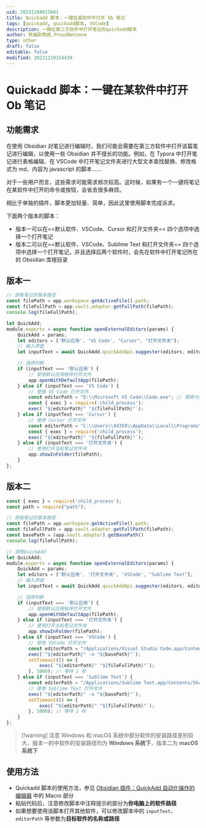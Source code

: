 ```yaml
---
uid: 20231208015601
title: Quickadd 脚本：一键在某软件中打开 Ob 笔记
tags: [quickadd, quickadd脚本, VSCode]
description: 一键在第三方软件中打开笔记的quickadd脚本
author: 熊猫别熬夜,ProudBenzene
type: other
draft: false
editable: false
modified: 20231210154439
---
```


# Quickadd 脚本：一键在某软件中打开 Ob 笔记

## 功能需求

在使用 Obsidian 对笔记进行编辑时，我们可能会需要在第三方软件中打开该篇笔记进行编辑，以使用一些 Obsidian 并不擅长的功能。例如，在 Typora 中打开笔记进行表格编辑、在 VSCode 中打开笔记文件夹进行大型文本查找替换、修改格式为 md、内容为 javascript 的脚本……

对于一些用户而言，这些需求可能需求频次较高。这时候，如果有一个一键将笔记在某软件中打开的命令或按钮，会省去很多麻烦。

相比于单独的插件，脚本更加轻量、简单，因此这里使用脚本完成诉求。

下面两个版本的脚本：

- 版本一可以在==默认软件、VSCode、Cursor 和打开文件夹== 四个选项中选择一个打开笔记
- 版本二可以在==默认软件、VSCode、Sublime Text 和打开文件夹== 四个选项中选择一个打开笔记，并且选择后两个软件时，会先在软件中打开笔记所在的 Obsidian 库根目录

## 版本一

```js
// 获取笔记的基本路径
const filePath = app.workspace.getActiveFile().path;
const fileFullPath = app.vault.adapter.getFullPath(filePath);
console.log(fileFullPath);

let QuickAdd;
module.exports = async function openExternalEditors(params) {
    QuickAdd = params;
    let editors = ['默认应用', 'VS Code', "Cursor", "打开文件夹"];
    // 输入界面
    let inputText = await QuickAdd.quickAddApi.suggester(editors, editors);

    // 选择判断
    if (inputText === '默认应用') {
        // 使用默认应用程序打开文件
        app.openWithDefaultApp(filePath);
    } else if (inputText === 'VS Code') {
        // 使用 VS Code 打开文件
        const editorPath = "D:\\Microsoft VS Code\\Code.exe"; // 替换为你的 VS Code 安装路径
        const { exec } = require('child_process');
        exec(`"${editorPath}" "${fileFullPath}"`);
    } else if (inputText === 'Cursor') {
        // 使用 Cursor 打开文件
        const editorPath = "C:\\Users\\94359\\AppData\\Local\\Programs\\Cursor\\Cursor.exe"; // 替换为你的 Cursor 安装路径
        const { exec } = require('child_process');
        exec(`"${editorPath}" "${fileFullPath}"`);
    } else if (inputText === '打开文件夹') {
        // 使用打开当前笔记文件夹
        app.showInFolder(filePath);
    }
};


```

## 版本二

```js
const { exec } = require('child_process');
const path = require("path");

// 获取笔记的基本路径
const filePath = app.workspace.getActiveFile().path;
const fileFullPath = app.vault.adapter.getFullPath(filePath);
const basePath = (app.vault.adapter).getBasePath()
console.log(fileFullPath);

// 调用QuickAdd
let QuickAdd;
module.exports = async function openExternalEditors(params) {
    QuickAdd = params;
    let editors = ['默认应用', '打开文件夹', 'VSCode', "Sublime Text"];
    // 输入界面
    let inputText = await QuickAdd.quickAddApi.suggester(editors, editors);

    // 选择判断
    if (inputText === '默认应用') {
        // 使用默认应用程序打开文件
        app.openWithDefaultApp(filePath);
    } else if (inputText === '打开文件夹') {
        // 使用打开当前笔记文件夹
        app.showInFolder(filePath);
    } else if (inputText === 'VSCode') {
        // 使用 VSCode 打开文件
        const editorPath = "/Applications/Visual Studio Code.app/Contents/Resources/app/bin/code"; // 替换为你的 VS Code 安装路径
        exec(`"${editorPath}" -n "${basePath}"`);
        setTimeout(() => {
            exec(`"${editorPath}" "${fileFullPath}"`);
        }, 1000); // 等待 1 秒
    } else if (inputText === 'Sublime Text') {
        const editorPath = "/Applications/Sublime Text.app/Contents/SharedSupport/bin/subl"; // 替换为你的 Cursor 安装路径
        // 使用 Sublime Text 打开文件
        exec(`"${editorPath}" -n "${basePath}"`);
        setTimeout(() => {
            exec(`"${editorPath}" "${fileFullPath}"`);
        }, 1000); // 等待 2 秒
    }
};
```

> [!warning] 注意
> Windows 和 macOS 系统中部分软件的安装路径差别较大，版本一的中软件的安装路径均为 **Windows 系统下**，版本二为 **macOS 系统下**

## 使用方法

- Quickadd 脚本的使用方法，参见 [Obsidian 插件：QuickAdd 自动化操作的编辑器]( https://pkmer.cn/show/20230508001129 ) 中的 Macro 部分
- 粘贴代码后，注意修改脚本中注释提示的部分为**你电脑上的软件路径**
- 如果想要使用该脚本打开其他软件，可以修改脚本中的 `inputText`、`editorPath` 等参数为**目标软件的名称或路径**